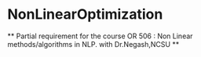 # NonLinearOptimization
** Partial requirement for the course OR 506 : Non Linear methods/algorithms in NLP. with Dr.Negash,NCSU **

